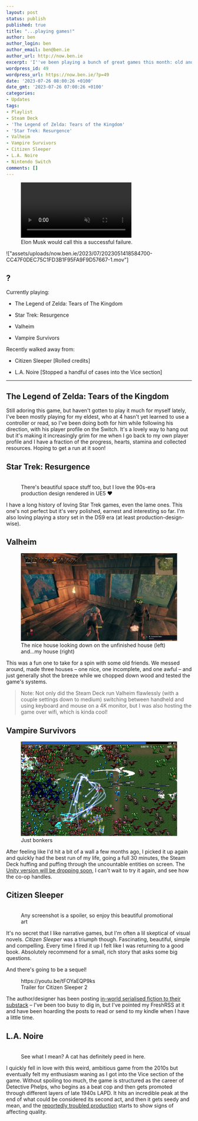 ```yaml
---
layout: post
status: publish
published: true
title: "...playing games!"
author: ben
author_login: ben
author_email: ben@ben.ie
author_url: http://now.ben.ie
excerpt: 'I''ve been playing a bunch of great games this month: old and new!'
wordpress_id: 49
wordpress_url: https://now.ben.ie/?p=49
date: '2023-07-26 08:00:26 +0100'
date_gmt: '2023-07-26 07:00:26 +0100'
categories:
- Updates
tags:
- Playlist
- Steam Deck
- 'The Legend of Zelda: Tears of the Kingdom'
- 'Star Trek: Resurgence'
- Valheim
- Vampire Survivors
- Citizen Sleeper
- L.A. Noire
- Nintendo Switch
comments: []
---
```

<p><!-- wp:video {"id":50} --></p>
<figure class="wp-block-video"><video autoplay controls loop muted src="assets/uploads/now.ben.ie/2023/07/2023051418584700-CC47F0DEC75C1FD3B1F95FA9F9D57667-1.mov" playsinline></video><br />
<figcaption class="wp-element-caption">Elon Musk would call this a successful failure.</figcaption>
</figure>
!["assets/uploads/now.ben.ie/2023/07/2023051418584700-CC47F0DEC75C1FD3B1F95FA9F9D57667-1.mov"]
<p><!-- /wp:video --></p>
<p><!-- wp:heading --></p>
<h2 class="wp-block-heading">?</h2>
<p><!-- /wp:heading --></p>
<p><!-- wp:paragraph --></p>
<p>Currently playing:</p>
<p><!-- /wp:paragraph --></p>
<p><!-- wp:list --></p>
<ul><!-- wp:list-item --></p>
<li>The Legend of Zelda: Tears of The Kingdom</li>
<p><!-- /wp:list-item --></p>
<p><!-- wp:list-item --></p>
<li>Star Trek: Resurgence</li>
<p><!-- /wp:list-item --></p>
<p><!-- wp:list-item --></p>
<li>Valheim</li>
<p><!-- /wp:list-item --></p>
<p><!-- wp:list-item --></p>
<li>Vampire Survivors</li>
<p><!-- /wp:list-item --></ul>
<p><!-- /wp:list --></p>
<p><!-- wp:paragraph --></p>
<p>Recently walked away from:</p>
<p><!-- /wp:paragraph --></p>
<p><!-- wp:list --></p>
<ul><!-- wp:list-item --></p>
<li>Citizen Sleeper [Rolled credits]</li>
<p><!-- /wp:list-item --></p>
<p><!-- wp:list-item --></p>
<li>L.A. Noire [Stopped a handful of cases into the Vice section]</li>
<p><!-- /wp:list-item --></ul>
<p><!-- /wp:list --></p>
<p><!-- wp:separator --></p>
<hr class="wp-block-separator has-alpha-channel-opacity"/>
<!-- /wp:separator --></p>
<p><!-- wp:heading --></p>
<h2 class="wp-block-heading">The Legend of Zelda: Tears of the Kingdom</h2>
<p><!-- /wp:heading --></p>
<p><!-- wp:paragraph --></p>
<p>Still adoring this game, but haven't gotten to play it much for myself lately, I've been mostly playing for my eldest, who at 4 hasn't yet learned to use a controller or read, so I've been doing both for him while following his direction, with his player profile on the Switch. It's a lovely way to hang out but it's making it increasingly grim for me when I go back to my own player profile and I have a fraction of the progress, hearts, stamina and collected resources. Hoping to get a run at it soon!</p>
<p><!-- /wp:paragraph --></p>
<p><!-- wp:heading --></p>
<h2 class="wp-block-heading">Star Trek: Resurgence</h2>
<p><!-- /wp:heading --></p>
<p><!-- wp:image {"id":59,"sizeSlug":"large","linkDestination":"none"} --></p>
<figure class="wp-block-image size-large"><img src="assets/uploads/now.ben.ie/2023/07/Screenshot-2023-07-25-at-11.38.46-1024x532.png" alt="" class="wp-image-59"/><br />
<figcaption class="wp-element-caption">There's beautiful space stuff too, but I love the 90s-era production design rendered in UE5 ❤️</figcaption>
</figure>
<p><!-- /wp:image --></p>
<p><!-- wp:paragraph --></p>
<p>I have a long history of loving Star Trek games, even the lame ones. This one's not perfect but it's very polished, earnest and interesting so far. I'm also loving playing a story set in the DS9 era (at least production-design-wise).</p>
<p><!-- /wp:paragraph --></p>
<p><!-- wp:heading --></p>
<h2 class="wp-block-heading">Valheim</h2>
<p><!-- /wp:heading --></p>
<p><!-- wp:image {"id":53,"sizeSlug":"large","linkDestination":"none"} --></p>
<figure class="wp-block-image size-large"><img src="assets/uploads/now.ben.ie/2023/07/F95B51AA2DB9435324EBB8B3717BA728D4495CCB-1024x576.jpeg" alt="" class="wp-image-53"/><br />
<figcaption class="wp-element-caption">The nice house looking down on the unfinished house (left) and...my house (right)</figcaption>
</figure>
<p><!-- /wp:image --></p>
<p><!-- wp:paragraph --></p>
<p>This was a fun one to take for a spin with some old friends. We messed around, made three houses – one nice, one incomplete, and one awful – and just generally shot the breeze while we chopped down wood and tested the game's systems. </p>
<p><!-- /wp:paragraph --></p>
<p><!-- wp:quote --></p>
<blockquote class="wp-block-quote"><p><!-- wp:paragraph --></p>
<p>Note: Not only did the Steam Deck run Valheim flawlessly (with a couple settings down to medium) switching between handheld and using keyboard and mouse on a 4K monitor, but I was also hosting the game over wifi, which is kinda cool!</p>
<p><!-- /wp:paragraph --></p></blockquote>
<p><!-- /wp:quote --></p>
<p><!-- wp:heading --></p>
<h2 class="wp-block-heading">Vampire Survivors</h2>
<p><!-- /wp:heading --></p>
<p><!-- wp:image {"id":61,"sizeSlug":"large","linkDestination":"none"} --></p>
<figure class="wp-block-image size-large"><img src="assets/uploads/now.ben.ie/2023/07/Vampire_Survivors_2_2_2022_10_12_56_PM.png-1024x617.webp" alt="" class="wp-image-61"/><br />
<figcaption class="wp-element-caption">Just bonkers</figcaption>
</figure>
<p><!-- /wp:image --></p>
<p><!-- wp:paragraph --></p>
<p>After feeling like I'd hit a bit of a wall a few months ago, I picked it up again and quickly had the best run of my life, going a full 30 minutes, the Steam Deck huffing and puffing through the uncountable entities on screen. The <a href="https://kotaku.com/vampire-survivors-new-engine-steam-update-co-op-1850633575" target="_blank" rel="noreferrer noopener">Unity version will be dropping soon</a>, I can't wait to try it again, and see how the co-op handles.</p>
<p><!-- /wp:paragraph --></p>
<p><!-- wp:heading --></p>
<h2 class="wp-block-heading">Citizen Sleeper</h2>
<p><!-- /wp:heading --></p>
<p><!-- wp:image {"id":62,"sizeSlug":"large","linkDestination":"none"} --></p>
<figure class="wp-block-image size-large"><img src="assets/uploads/now.ben.ie/2023/07/CS_Keyart_Layered_HD_Pink_Revision_NoLogo-1024x576.png" alt="" class="wp-image-62"/><br />
<figcaption class="wp-element-caption">Any screenshot is a spoiler, so enjoy this beautiful promotional art</figcaption>
</figure>
<p><!-- /wp:image --></p>
<p><!-- wp:paragraph --></p>
<p>It's no secret that I like narrative games, but I'm often a lil skeptical of visual novels. <em>Citizen Sleeper</em> was a triumph though. Fascinating, beautiful, simple and compelling. Every time I fired it up I felt like I was returning to a good book. Absolutely recommend for a small, rich story that asks some big questions.</p>
<p><!-- /wp:paragraph --></p>
<p><!-- wp:paragraph --></p>
<p>And there's going to be a sequel!</p>
<p><!-- /wp:paragraph --></p>
<p><!-- wp:embed {"url":"https://youtu.be/tFOYaEQP9ks","type":"video","providerNameSlug":"youtube","responsive":true,"className":"wp-embed-aspect-16-9 wp-has-aspect-ratio"} --></p>
<figure class="wp-block-embed is-type-video is-provider-youtube wp-block-embed-youtube wp-embed-aspect-16-9 wp-has-aspect-ratio">
<div class="wp-block-embed__wrapper">
https://youtu.be/tFOYaEQP9ks
</div>
<figcaption class="wp-element-caption">Trailer for Citizen Sleeper 2</figcaption>
</figure>
<p><!-- /wp:embed --></p>
<p><!-- wp:paragraph --></p>
<p>The author/designer has been posting <a href="https://jumpovertheage.substack.com" target="_blank" rel="noreferrer noopener">in-world serialised fiction to their substack</a> – I've been too busy to dig in, but I've pointed my FreshRSS at it and have been hoarding the posts to read or send to my kindle when I have a little time.</p>
<p><!-- /wp:paragraph --></p>
<p><!-- wp:heading --></p>
<h2 class="wp-block-heading">L.A. Noire</h2>
<p><!-- /wp:heading --></p>
<p><!-- wp:image {"id":63,"sizeSlug":"large","linkDestination":"none"} --></p>
<figure class="wp-block-image size-large"><img src="assets/uploads/now.ben.ie/2023/07/lanoirecover-1024x576.jpg" alt="" class="wp-image-63"/><br />
<figcaption class="wp-element-caption">See what I mean? A cat has definitely peed in here.</figcaption>
</figure>
<p><!-- /wp:image --></p>
<p><!-- wp:paragraph --></p>
<p>I quickly fell in love with this weird, ambitious game from the 2010s but eventually felt my enthusiasm waning as I got into the Vice section of the game. Without spoiling too much, the game is structured as the career of Detective Phelps, who begins as a beat cop and then gets promoted through different layers of late 1940s LAPD. It hits an incredible peak at the end of what could be considered its second act, and then it gets seedy and mean, and the <a href="https://kotaku.com/report-la-noire-was-development-hell-rockstar-no-long-5818019">reportedly troubled production</a> starts to show signs of affecting quality.</p>
<p><!-- /wp:paragraph --></p>
